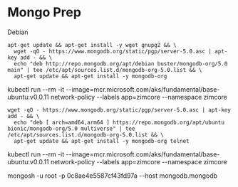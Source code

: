 # Mongo Prep

Debian
```
apt-get update && apt-get install -y wget gnupg2 && \
  wget -qO - https://www.mongodb.org/static/pgp/server-5.0.asc | apt-key add - && \
  echo "deb http://repo.mongodb.org/apt/debian buster/mongodb-org/5.0 main" | tee /etc/apt/sources.list.d/mongodb-org-5.0.list && \
  apt-get update && apt-get install -y mongodb-org
```


kubectl run --rm -it --image=mcr.microsoft.com/aks/fundamental/base-ubuntu:v0.0.11 network-policy --labels app=zimcore --namespace zimcore

```
wget -qO - https://www.mongodb.org/static/pgp/server-5.0.asc | apt-key add - && \
  echo "deb [ arch=amd64,arm64 ] https://repo.mongodb.org/apt/ubuntu bionic/mongodb-org/5.0 multiverse" | tee /etc/apt/sources.list.d/mongodb-org-5.0.list && \
  apt-get update && apt-get install -y mongodb-org telnet
```

kubectl run --rm -it --image=mcr.microsoft.com/aks/fundamental/base-ubuntu:v0.0.11 network-policy --labels app=zimcore --namespace zimcore

mongosh -u root -p 0c8ae4e5587cf43fd97a --host mongodb.mongodb